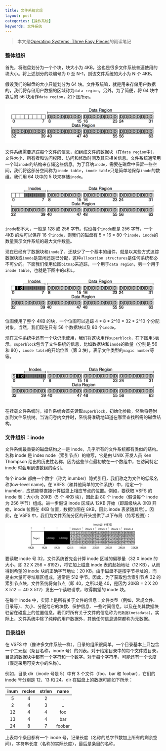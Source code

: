 ```yaml
---
title: 文件系统实现
layout: post
categories: [操作系统]
keywords: 文件系统
---
```


> 本文是[Operating Systems: Three Easy Pieces](http://pages.cs.wisc.edu/~remzi/OSTEP/)的阅读笔记

### 整体组织

首先，将磁盘划分为一个个块，块大小为 4KB，这也是很多文件系统普遍使用的块大小。将上述划分的块编号为 0 至 N-1，则该文件系统的大小为 N 个 4KB。

假设我们的磁盘的大小只能划分为 64 块。文件系统嘛，就是用来存储用户数据的，我们将存储用户数据的区域称为`data region`。另外，为了简便，将 64 块中靠后的 56 块用作`data region`，如下图所示。

![data region](/assets/images/2020/0730/WX20200729-173825.png)

文件系统需要追踪每个文件的信息，如组成文件的数据块（在`data region`中）、文件大小、所有者和访问权限、访问和修改时间及其它相关信息。文件系统通常用一个叫`inode`的结构来存储这些信息。为了容纳`inode`，需要在磁盘中保留一些空间，我们将这部分空间称为`inode table`，`inode table`只是简单地保存`inode`的数组。我们用 64 块中的 5 块来存储`inode`。

![inode table](/assets/images/2020/0730/WX20200729-174449.png)

`inode`都不大，一般是 128 或 256 字节。假设每个`inode`都是 256 字节，一个 4KB 的块可以保存 16 个`inode`，则我们的磁盘有 5 * 16 = 80 个`inode`，`inode`的数量表示文件系统的最大文件数量。

现在已经有了数据块和`inode`了，还缺少了一个基本的组件，就是以某些方式追踪数据块或`inode`是空闲还是已分配，这种`allocation structures`是任何系统都必不可少的。下面我们使用位图`bitmap`来追踪，一个用于`data region`，另一个用于`inode table`，也就是下图中的`d`和`i`。

![allocation structures](/assets/images/2020/0730/WX20200729-180104.png)

位图使用了整个 4KB 的块，一个位图可以追踪 4 * 8 * 2^10 = 32 * 2^10 个分配对象。当然，我们现在只有 56 个数据块以及 80 个`inode`。

现在文件系统中还有一个块仍未使用，我们将这块用作`superblock`，在下图用`S`表示。`superblock`包含了文件系统的信息，比如数据块和`inode`的数量（分别是 56 和 80），`inode table`的开始位置（第 3 块），表示文件类型的`magic number`等等。

![superblock](/assets/images/2020/0730/WX20200729-180834.png)

在挂载文件系统时，操作系统会首先读取`superblock`，初始化参数，然后将卷附加到文件系统树。当访问卷内文件时，系统将准确地知道在哪里查找所需的磁盘结构。

### 文件组织：inode

文件系统最重要的磁盘结构之一是 inode，几乎所有的文件系统都有类似的结构。名称 inode 是 index node（索引节点）的缩写，它是由 UNIX 开发人员 Ken Thompson 给出的历史性名称，因为这些节点最初放在一个数组中，在访问特定 inode 时会用到该数组的索引。

每个 inode 都由一个数字（称为 inumber）隐式引用，我们称之为文件的低级名称(low-level name)。在 VSFS（和其他简单的文件系统）中，给定一个 inumber，应该能够直接计算磁盘上相应节点的位置。例如，要获取 VSFS 的 inode 表：大小为 20KB（5 个 4KB 块），因此由 80 个 inode（假设每个 inode 为 256 字节）组成。进一步假设 inode 区域从 12KB 开始（即超级块从 0KB 开始，inode 位图在 4KB 位置，数据位图在 8KB，因此 inode 表紧随其后）。因此，在 VSFS 中，我们为文件系统分区的开头提供了以下布局（特写视图）：

![inode](/assets/images/2020/0817/20200817-183319.png)

要读取 inode 号 32，文件系统首先会计算 inode 区域的偏移量（32 X inode 的大小，即 32 X 256 = 8192），将它加上磁盘 inode 表的起始地址（12 KB），从而得到希望的 inode 块的正确字节地址：20 KB。由于磁盘不是按字节寻址的，而是由大量可寻址扇区组成，通常是 512 字节。因此，为了获取包含索引节点 32 的索引节点块，文件系统将向节点（即 40，之所以是 40，是因为 20KB = 2 X 20 X 512 ＝ 40 X 512）发出一个读取请求，取得期望的 inode 块。

在每个 inode 中，实际上是所有关于文件的信息：文件类型（例如，常规文件、目录等）、大小、分配给它的块数、保护信息、一些时间信息，以及在关其数据块驻留在磁盘上的位置信息。我们将所有关于文件的信息称为`元数据(metadata)`。实际上，文件系统中除了纯粹的用户数据外，其他任何信息通常都称为元数据。

### 目录组织

在 VSFS 中（像许多文件系统一样），目录的组织很简单。一个目录基本上只包含一个二元组（条目名称，inode 号）的列表。对于给定目录中的每个文件或目录，目录的数据块中都有一个字符和一个数字。对于每个字符串，可能还有一个长度（假定采用可变大小的名称）。

例如，目录 dir（inode 号是 5）中有 3 个文件（foo、bar 和 foobar），它们的 inode 号分别是 12、13 和 24。dir 在磁盘上的数据可能如下所示：

|	inum	|	reclen	|	strlen	|	name	|
| :--: | :--: | :--: | :--: |
| 5 | 4 | 2 | . |
| 2 | 4 | 3 | .. |
| 12 | 4 | 4 | foo |
| 13 | 4 | 4 | bar |
| 24 | 8 | 7 | foobar |

上表每个条目都有一个 inode 号，记录长度（名称的总字节数加上所有的剩余空间），字符串长度（名称的实际长度），最后是条目的名称。
